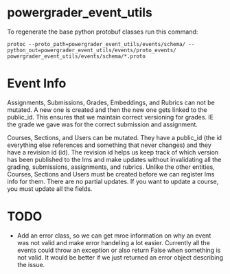 # powergrader_event_utils

To regenerate the base python protobuf classes run this command:
```
protoc --proto_path=powergrader_event_utils/events/schema/ --python_out=powergrader_event_utils/events/proto_events/ powergrader_event_utils/events/schema/*.proto
```

# Event Info
Assignments, Submissions, Grades, Embeddings, and Rubrics can not be mutated. A new one is created and then the new one gets linked to the public_id. This ensures that we maintain correct versioning for grades. IE the grade we gave was for the correct submission and assignment.

Courses, Sections, and Users can be mutated. They have a public_id (the id everything else references and something that never changes) and they have a revision id (id). The revision id helps us keep track of which version has been published to the lms and make updates without invalidating all the grading, submissions, assignments, and rubrics. Unlike the other entities, Courses, Sections and Users must be created before we can register lms info for them. There are no partial updates. If you want to update a course, you must update all the fields.

# TODO
* Add an error class, so we can get mroe information on why an event was not valid and make error handeling a lot easier. Currently all the events could throw an exception or also return False when something is not valid. It would be better if we just returned an error object describing the issue.